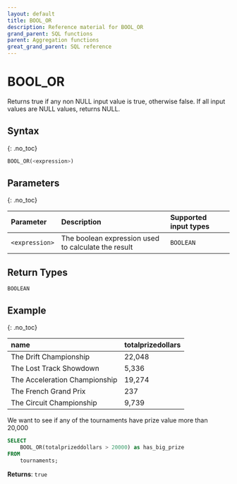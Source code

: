 ```yaml
---
layout: default
title: BOOL_OR
description: Reference material for BOOL_OR
grand_parent: SQL functions
parent: Aggregation functions
great_grand_parent: SQL reference
---
```



# BOOL_OR

Returns true if any non NULL input value is true, otherwise false. If all input values are NULL values, returns NULL.

## Syntax
{: .no_toc}

```sql
BOOL_OR(<expression>)
```

## Parameters
{: .no_toc}

| Parameter | Description                                         | Supported input types |
| :--------- |:----------------------------------------------------|:----------------------|
| `<expression>`  | The boolean expression used to calculate the result | `BOOLEAN`              |

## Return Types

`BOOLEAN`

## Example
{: .no_toc}


| name                          | totalprizedollars |
| :-----------------------------| :-----------------| 
| The Drift Championship        | 22,048             |
| The Lost Track Showdown       | 5,336              |
| The Acceleration Championship | 19,274             |
| The French Grand Prix         | 237               |
| The Circuit Championship      | 9,739              |

We want to see if any of the tournaments have prize value more than 20,000

```sql
SELECT
	BOOL_OR(totalprizeddollars > 20000) as has_big_prize
FROM
	tournaments;
```

**Returns**: `true`

